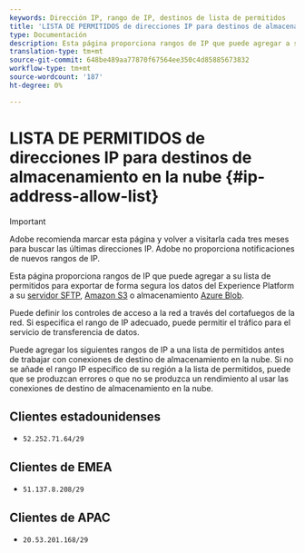 ```yaml
---
keywords: Dirección IP, rango de IP, destinos de lista de permitidos
title: 'LISTA DE PERMITIDOS de direcciones IP para destinos de almacenamiento en la nube '
type: Documentación
description: Esta página proporciona rangos de IP que puede agregar a su lista de permitidos para exportar de forma segura los datos de Experience Platform a su servidor SFTP, Amazon S3 o al almacenamiento del blob de Azure.
translation-type: tm+mt
source-git-commit: 648be489aa77870f67564ee350c4d85885673832
workflow-type: tm+mt
source-wordcount: '187'
ht-degree: 0%

---
```



# LISTA DE PERMITIDOS de direcciones IP para destinos de almacenamiento en la nube {#ip-address-allow-list}

>[!IMPORTANT]
>
> Adobe recomienda marcar esta página y volver a visitarla cada tres meses para buscar las últimas direcciones IP. Adobe no proporciona notificaciones de nuevos rangos de IP.

Esta página proporciona rangos de IP que puede agregar a su lista de permitidos para exportar de forma segura los datos del Experience Platform a su [servidor SFTP](./sftp.md), [Amazon S3](./amazon-s3.md) o almacenamiento [Azure Blob](./azure-blob.md).

Puede definir los controles de acceso a la red a través del cortafuegos de la red. Si especifica el rango de IP adecuado, puede permitir el tráfico para el servicio de transferencia de datos.

Puede agregar los siguientes rangos de IP a una lista de permitidos antes de trabajar con conexiones de destino de almacenamiento en la nube. Si no se añade el rango IP específico de su región a la lista de permitidos, puede que se produzcan errores o que no se produzca un rendimiento al usar las conexiones de destino de almacenamiento en la nube.

## Clientes estadounidenses

* `52.252.71.64/29`

## Clientes de EMEA

* `51.137.8.208/29`

## Clientes de APAC

* `20.53.201.168/29`